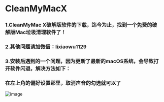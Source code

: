 # CleanMyMacX
### 1.CleanMyMac X破解版软件的下载，迄今为止，找到一个免费的破解版Mac垃圾清理软件了！

### 2.其他问题请加微信：lixiaowu1129

### 3.安装后遇到的一个问题，因为更新了最新的macOS系统，会导致打开软件闪退，解决方法如下：

### 在左上角的偏好设置那里，取消声音的勾选就可以了

![image](https://user-images.githubusercontent.com/17900500/150731699-78e5cc04-5eef-45fb-961e-cfefbed8538c.png)

